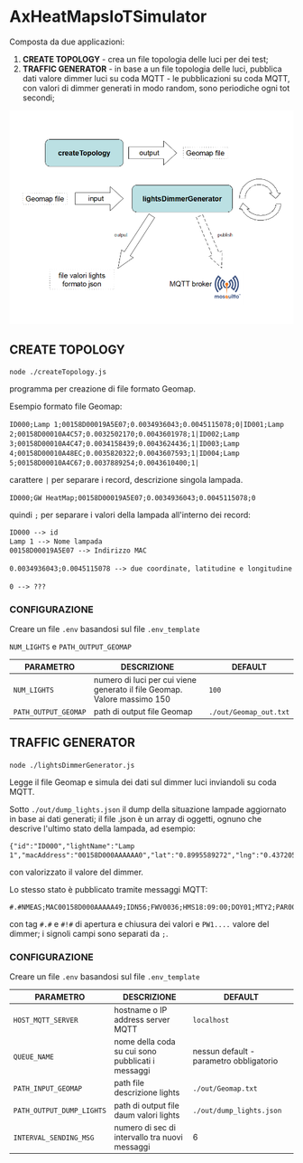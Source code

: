 # AxHeatMapsIoTSimulator
Composta da due applicazioni:
1. **CREATE TOPOLOGY** - crea un file topologia delle luci per dei test;
1. **TRAFFIC GENERATOR** - in base a un file topologia delle luci, pubblica dati valore dimmer luci su coda MQTT - le pubblicazioni su coda MQTT, con valori di dimmer generati in modo random, sono periodiche ogni tot secondi;

![repo start](AxHeatMapsIoTSimulator.png)

## CREATE TOPOLOGY

`node ./createTopology.js`

programma per creazione di file formato Geomap.

Esempio formato file Geomap:

`ID000;Lamp 1;00158D00019A5E07;0.0034936043;0.0045115078;0|ID001;Lamp 2;00158D00010A4C57;0.0032502170;0.0043601978;1|ID002;Lamp 3;00158D00010A4C47;0.0034158439;0.0043624436;1|ID003;Lamp 4;00158D00010A48EC;0.0035820322;0.0043607593;1|ID004;Lamp 5;00158D00010A4C67;0.0037889254;0.0043610400;1|`

carattere `|` per separare i record, descrizione singola lampada.

`ID000;GW HeatMap;00158D00019A5E07;0.0034936043;0.0045115078;0`

quindi `;` per separare i valori della lampada all'interno dei record:

```
ID000 --> id
Lamp 1 --> Nome lampada
00158D00019A5E07 --> Indirizzo MAC

0.0034936043;0.0045115078 --> due coordinate, latitudine e longitudine

0 --> ???
```

### CONFIGURAZIONE

Creare un file `.env` basandosi sul file `.env_template`

`NUM_LIGHTS` e `PATH_OUTPUT_GEOMAP`

| **PARAMETRO**      | **DESCRIZIONE**           | **DEFAULT**  |
| ------------- |-------------| -----|
| `NUM_LIGHTS`      | numero di luci per cui viene generato il file Geomap. Valore massimo 150 | `100` |
| `PATH_OUTPUT_GEOMAP`      | path di output file Geomap      |   `./out/Geomap_out.txt` |

## TRAFFIC GENERATOR

`node ./lightsDimmerGenerator.js`

Legge il file Geomap e simula dei dati sul dimmer luci inviandoli su coda MQTT.  

Sotto `./out/dump_lights.json` il dump della situazione lampade aggiornato in base ai dati generati; il file .json è un array di oggetti, ognuno che descrive
l'ultimo stato della lampada, ad esempio:

```
{"id":"ID000","lightName":"Lamp 1","macAddress":"00158D000AAAAAA0","lat":"0.8995589272","lng":"0.4372051831","misc":"0","dimmer":892}
```

con valorizzato il valore del dimmer.

Lo stesso stato è pubblicato tramite messaggi MQTT:

```
#.#NMEAS;MAC00158D000AAAAA49;IDN56;FWV0036;HMS18:09:00;DOY01;MTY2;PAR00158D00011B9CAE;LQI78;PKS0;PKR0;PKL0;VAC0;IAC0;PAT0;PRE0;CEA255;CER5;PW0900;PW1514;PW2900;TMP29;VCC3214;AD01;AD11;AD22;AD320;MOS4;#!##.#NMEAS;MAC00158D000AAAAA74;IDN56;FWV0036;HMS18:09:00;DOY01;MTY2;PAR00158D00011B9CAE;LQI78;PKS0;PKR0;PKL0;VAC0;IAC0;PAT0;PRE0;CEA255;CER5;PW0900;PW1495;PW2900;TMP29;VCC3214;AD01;AD11;AD22;AD320;MOS4;#!#
```

con tag `#.#` e `#!#` di apertura e chiusura dei valori e `PW1....` valore del dimmer; i signoli campi sono separati da `;`.

### CONFIGURAZIONE

Creare un file `.env` basandosi sul file `.env_template`

| **PARAMETRO**      | **DESCRIZIONE**           | **DEFAULT**  |
| ------------- |-------------| -----|
| `HOST_MQTT_SERVER` | hostname o IP address server MQTT | `localhost`|
| `QUEUE_NAME` | nome della coda su cui sono pubblicati i messaggi | nessun default - parametro obbligatorio |
| `PATH_INPUT_GEOMAP`      | path file descrizione lights | `./out/Geomap.txt` |
| `PATH_OUTPUT_DUMP_LIGHTS`      | path di output file daum valori lights      |   `./out/dump_lights.json` |
|`INTERVAL_SENDING_MSG` | numero di sec di intervallo tra nuovi messaggi | 6 |